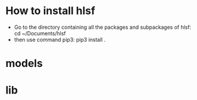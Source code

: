 # How to install hlsf
- Go to the directory containing all the packages and subpackages of hlsf: cd ~/Documents/hlsf
- then use command pip3: pip3 install .
# models
# lib 
